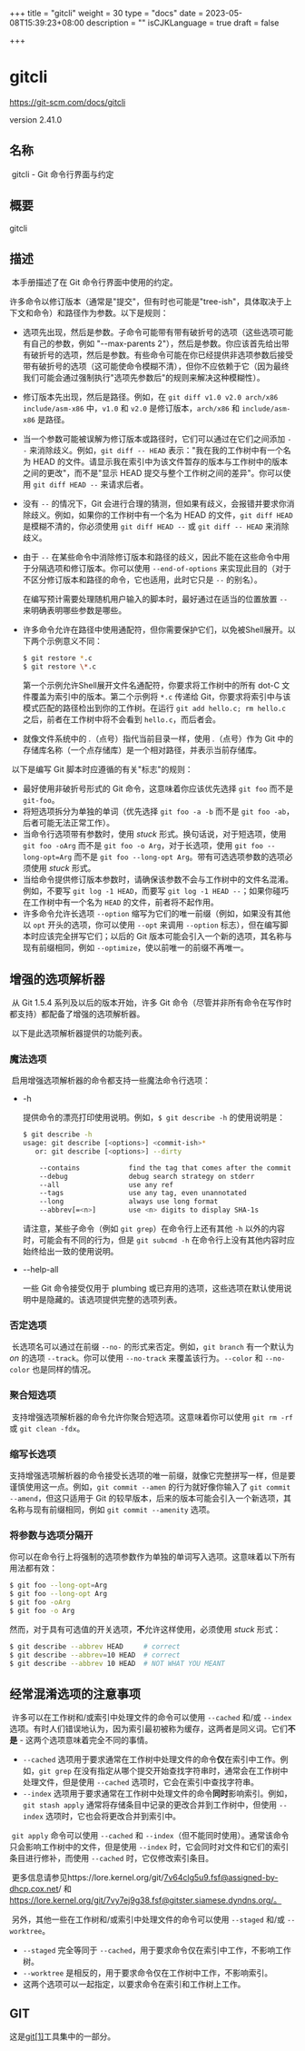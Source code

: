 +++
title = "gitcli"
weight = 30
type = "docs"
date = 2023-05-08T15:39:23+08:00
description = ""
isCJKLanguage = true
draft = false

+++

# gitcli

https://git-scm.com/docs/gitcli

version 2.41.0

## 名称

​	gitcli - Git 命令行界面与约定

## 概要

gitcli

## 描述

​	本手册描述了在 Git 命令行界面中使用的约定。

​	许多命令以修订版本（通常是"提交"，但有时也可能是"tree-ish"，具体取决于上下文和命令）和路径作为参数。以下是规则：

- 选项先出现，然后是参数。子命令可能带有带有破折号的选项（这些选项可能有自己的参数，例如 "--max-parents 2"），然后是参数。你应该首先给出带有破折号的选项，然后是参数。有些命令可能在你已经提供非选项参数后接受带有破折号的选项（这可能使命令模糊不清），但你不应依赖于它（因为最终我们可能会通过强制执行"选项先参数后"的规则来解决这种模糊性）。

- 修订版本先出现，然后是路径。例如，在 `git diff v1.0 v2.0 arch/x86 include/asm-x86` 中，`v1.0` 和 `v2.0` 是修订版本，`arch/x86` 和 `include/asm-x86` 是路径。

- 当一个参数可能被误解为修订版本或路径时，它们可以通过在它们之间添加 `--` 来消除歧义。例如，`git diff -- HEAD` 表示："我在我的工作树中有一个名为 HEAD 的文件。请显示我在索引中为该文件暂存的版本与工作树中的版本之间的更改"，而不是"显示 HEAD 提交与整个工作树之间的差异"。你可以使用 `git diff HEAD --` 来请求后者。

- 没有 `--` 的情况下，Git 会进行合理的猜测，但如果有歧义，会报错并要求你消除歧义。例如，如果你的工作树中有一个名为 HEAD 的文件，`git diff HEAD` 是模糊不清的，你必须使用 `git diff HEAD --` 或 `git diff -- HEAD` 来消除歧义。

- 由于 `--` 在某些命令中消除修订版本和路径的歧义，因此不能在这些命令中用于分隔选项和修订版本。你可以使用 `--end-of-options` 来实现此目的（对于不区分修订版本和路径的命令，它也适用，此时它只是 `--` 的别名）。

  在编写预计需要处理随机用户输入的脚本时，最好通过在适当的位置放置 `--` 来明确表明哪些参数是哪些。

- 许多命令允许在路径中使用通配符，但你需要保护它们，以免被Shell展开。以下两个示例意义不同：

  ``` bash
  $ git restore *.c
  $ git restore \*.c
  ```

  第一个示例允许Shell展开文件名通配符，你要求将工作树中的所有 dot-C 文件覆盖为索引中的版本。第二个示例将 `*.c` 传递给 Git，你要求将索引中与该模式匹配的路径检出到你的工作树。在运行 `git add hello.c; rm hello.c` 之后，前者在工作树中将不会看到 `hello.c`，而后者会。

- 就像文件系统中的 *.*（点号）指代当前目录一样，使用 *.*（点号）作为 Git 中的存储库名称（一个点存储库）是一个相对路径，并表示当前存储库。

​	以下是编写 Git 脚本时应遵循的有关"标志"的规则：

- 最好使用非破折号形式的 Git 命令，这意味着你应该优先选择 `git foo` 而不是 `git-foo`。
- 将短选项拆分为单独的单词（优先选择 `git foo -a -b` 而不是 `git foo -ab`，后者可能无法正常工作）。
- 当命令行选项带有参数时，使用 *stuck* 形式。换句话说，对于短选项，使用 `git foo -oArg` 而不是 `git foo -o Arg`，对于长选项，使用 `git foo --long-opt=Arg` 而不是 `git foo --long-opt Arg`。带有可选选项参数的选项必须使用 *stuck* 形式。
- 当给命令提供修订版本参数时，请确保该参数不会与工作树中的文件名混淆。例如，不要写 `git log -1 HEAD`，而要写 `git log -1 HEAD --`；如果你碰巧在工作树中有一个名为 `HEAD` 的文件，前者将不起作用。
- 许多命令允许长选项 `--option` 缩写为它们的唯一前缀（例如，如果没有其他以 `opt` 开头的选项，你可以使用 `--opt` 来调用 `--option` 标志），但在编写脚本时应该完全拼写它们；以后的 Git 版本可能会引入一个新的选项，其名称与现有前缀相同，例如 `--optimize`，使以前唯一的前缀不再唯一。

## 增强的选项解析器

​	从 Git 1.5.4 系列及以后的版本开始，许多 Git 命令（尽管并非所有命令在写作时都支持）都配备了增强的选项解析器。

​	以下是此选项解析器提供的功能列表。

### 魔法选项

​	启用增强选项解析器的命令都支持一些魔法命令行选项：

- -h

  提供命令的漂亮打印使用说明。例如，`$ git describe -h` 的使用说明是：

  ``` bash
  $ git describe -h
  usage: git describe [<options>] <commit-ish>*
     or: git describe [<options>] --dirty
  
      --contains            find the tag that comes after the commit
      --debug               debug search strategy on stderr
      --all                 use any ref
      --tags                use any tag, even unannotated
      --long                always use long format
      --abbrev[=<n>]        use <n> digits to display SHA-1s
  ```

  请注意，某些子命令（例如 `git grep`）在命令行上还有其他 `-h` 以外的内容时，可能会有不同的行为，但是 `git subcmd -h` 在命令行上没有其他内容时应始终给出一致的使用说明。

- --help-all

  一些 Git 命令接受仅用于 plumbing 或已弃用的选项，这些选项在默认使用说明中是隐藏的。该选项提供完整的选项列表。

### 否定选项

​	长选项名可以通过在前缀 `--no-` 的形式来否定。例如，`git branch` 有一个默认为 *on* 的选项 `--track`。你可以使用 `--no-track` 来覆盖该行为。`--color` 和 `--no-color` 也是同样的情况。

### 聚合短选项

​	支持增强选项解析器的命令允许你聚合短选项。这意味着你可以使用 `git rm -rf` 或 `git clean -fdx`。

### 缩写长选项

​	支持增强选项解析器的命令接受长选项的唯一前缀，就像它完整拼写一样，但是要谨慎使用这一点。例如，`git commit --amen` 的行为就好像你输入了 `git commit --amend`，但这只适用于 Git 的较早版本，后来的版本可能会引入一个新选项，其名称与现有前缀相同，例如 `git commit --amenity` 选项。

### 将参数与选项分隔开

​	你可以在命令行上将强制的选项参数作为单独的单词写入选项。这意味着以下所有用法都有效：

``` bash
$ git foo --long-opt=Arg
$ git foo --long-opt Arg
$ git foo -oArg
$ git foo -o Arg
```

​	然而，对于具有可选值的开关选项，**不**允许这样使用，必须使用 *stuck* 形式：

``` bash
$ git describe --abbrev HEAD     # correct
$ git describe --abbrev=10 HEAD  # correct
$ git describe --abbrev 10 HEAD  # NOT WHAT YOU MEANT
```

## 经常混淆选项的注意事项

​	许多可以在工作树和/或索引中处理文件的命令可以使用 `--cached` 和/或 `--index` 选项。有时人们错误地认为，因为索引最初被称为缓存，这两者是同义词。它们**不是** - 这两个选项意味着完全不同的事情。

- `--cached` 选项用于要求通常在工作树中处理文件的命令**仅**在索引中工作。例如，`git grep` 在没有指定从哪个提交开始查找字符串时，通常会在工作树中处理文件，但是使用 `--cached` 选项时，它会在索引中查找字符串。
- `--index` 选项用于要求通常在工作树中处理文件的命令**同时**影响索引。例如，`git stash apply` 通常将存储条目中记录的更改合并到工作树中，但使用 `--index` 选项时，它也会将更改合并到索引中。

​	`git apply` 命令可以使用 `--cached` 和 `--index`（但不能同时使用）。通常该命令只会影响工作树中的文件，但是使用 `--index` 时，它会同时对文件和它们的索引条目进行修补，而使用 `--cached` 时，它仅修改索引条目。

​	更多信息请参见https://lore.kernel.org/git/7v64clg5u9.fsf@assigned-by-dhcp.cox.net/ 和 https://lore.kernel.org/git/7vy7ej9g38.fsf@gitster.siamese.dyndns.org/。

​	另外，其他一些在工作树和/或索引中处理文件的命令可以使用 `--staged` 和/或 `--worktree`。

- `--staged` 完全等同于 `--cached`，用于要求命令仅在索引中工作，不影响工作树。
- `--worktree` 是相反的，用于要求命令仅在工作树中工作，不影响索引。
- 这两个选项可以一起指定，以要求命令在索引和工作树上工作。

## GIT

  这是[git[1]](../../Git)工具集中的一部分。